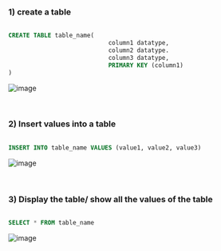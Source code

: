 ### 1) create a table

```sql

CREATE TABLE table_name(
                            column1 datatype,
                            column2 datatype.
                            column3 datatype,
                            PRIMARY KEY (column1)
)
```

![image](https://user-images.githubusercontent.com/75883328/206928556-d5d1e364-4153-49bd-98ee-7ce6e6483bac.png)

<br>

### 2) Insert values into a table

```sql

INSERT INTO table_name VALUES (value1, value2, value3)

```

![image](https://user-images.githubusercontent.com/75883328/206928741-eed1b026-27f1-47ce-88f3-052607b28a1d.png)

<br>

### 3) Display the table/ show all the values of the table

```sql

SELECT * FROM table_name

```

![image](https://user-images.githubusercontent.com/75883328/206928804-d0c36dc1-7ede-4b25-962d-3bdefdf0f264.png)

<br>
